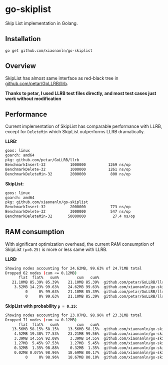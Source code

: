 # go-skiplist
Skip List implementation in Golang.

## Installation
`go get github.com/xiaonanln/go-skiplist`

## Overview
SkipList has almost same interface as red-black tree in [github.com/petar/GoLLRB/llrb](https://github.com/petar/GoLLRB).

**Thanks to petar, I used LLRB test files directly, and most test cases just work without modification**

## Performance
Current implementation of SkipList has comparable performance with LLRB, except for `DeleteMin` 
which SkipList outperforms LLRB dramatically.

**LLRB:**
```bash
goos: linux
goarch: amd64
pkg: github.com/petar/GoLLRB/llrb
BenchmarkInsert-32       	 1000000	      1269 ns/op
BenchmarkDelete-32       	 1000000	      1261 ns/op
BenchmarkDeleteMin-32    	 2000000	       800 ns/op
```

**SkipList:**  
```bash
goos: linux
goarch: amd64
pkg: github.com/xiaonanln/go-skiplist
BenchmarkInsert-32         	 2000000	       773 ns/op
BenchmarkDelete-32         	 3000000	       547 ns/op
BenchmarkDeleteMin-32      	50000000	        27.4 ns/op
```

## RAM consumption

With significant optimization overhead, the current RAM consumption of SkipList `(p=0.25)` is more or less same with LLRB. 

**LLRB:**
```bash
Showing nodes accounting for 24.62MB, 99.63% of 24.71MB total
Dropped 62 nodes (cum <= 0.12MB)
      flat  flat%   sum%        cum   cum%
   21.10MB 85.39% 85.39%    21.10MB 85.39%  github.com/petar/GoLLRB/llrb.newNode (inline)
    3.52MB 14.23% 99.63%    24.62MB 99.63%  github.com/xiaonanln/go-skiplist.TestMemoryLLRB
         0     0% 99.63%    21.10MB 85.39%  github.com/petar/GoLLRB/llrb.(*LLRB).ReplaceOrInsert
         0     0% 99.63%    21.10MB 85.39%  github.com/petar/GoLLRB/llrb.(*LLRB).replaceOrInsert
```

**SkipList with probability `p = 0.25`:**
```bash
Showing nodes accounting for 23.07MB, 98.96% of 23.31MB total
Dropped 71 nodes (cum <= 0.12MB)
      flat  flat%   sum%        cum   cum%
   13.56MB 58.15% 58.15%    13.56MB 58.15%  github.com/xiaonanln/go-skiplist.glob..func1
    4.52MB 19.38% 77.53%    23.21MB 99.56%  github.com/xiaonanln/go-skiplist.TestMemorySkipList
    3.39MB 14.55% 92.08%     3.39MB 14.55%  github.com/xiaonanln/go-skiplist.glob..func2
    1.27MB  5.45% 97.53%     1.27MB  5.45%  github.com/xiaonanln/go-skiplist.glob..func3
    0.32MB  1.35% 98.88%     0.32MB  1.35%  github.com/xiaonanln/go-skiplist.glob..func4
    0.02MB 0.075% 98.96%    18.69MB 80.17%  github.com/xiaonanln/go-skiplist.(*SkipList).ReplaceOrInsert
         0     0% 98.96%    18.67MB 80.10%  github.com/xiaonanln/go-skiplist.allocNode
```